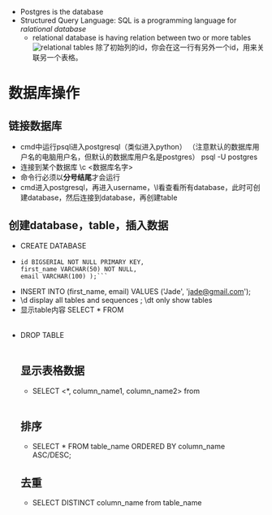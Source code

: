 + Postgres is the database
+ Structured Query Language: SQL is a programming language for *ralational database*
  + relational database is having relation between two or more tables ![relational tables](https://github.com/elonzhangyl/zixue/blob/main/Postgres/figs/relational_database.png) 除了初始列的id，你会在这一行有另外一个id，用来关联另一个表格。
 

# 数据库操作
## 链接数据库
+ cmd中运行psql进入postgresql（类似进入python） （注意默认的数据库用户名的电脑用户名，但默认的数据库用户名是postgres） psql -U postgres
+ 连接到某个数据库 \c <数据库名字>
+ 命令行必须以**分号结尾**才会运行
+ cmd进入postgresql，再进入username，\l看查看所有database，此时可创建database，然后连接到database，再创建table
## 创建database，table，插入数据
+ CREATE DATABASE <name>
+ ```CREATE TABLE <name> (
  id BIGSERIAL NOT NULL PRIMARY KEY,
  first_name VARCHAR(50) NOT NULL,
  email VARCHAR(100) );```
+ INSERT INTO <table name> (first_name, email)
  VALUES ('Jade', 'jade@gmail.com');
+ \d display all tables and sequences ; \dt only show tables
+ 显示table内容 SELECT * FROM <table name>
+ DROP TABLE <table name>
## 显示表格数据
+ SELECT <*, column_name1, column_name2> from <table name> 
## 排序
+ SELECT * FROM table_name ORDERED BY column_name ASC/DESC;
## 去重
+ SELECT DISTINCT column_name from table_name
